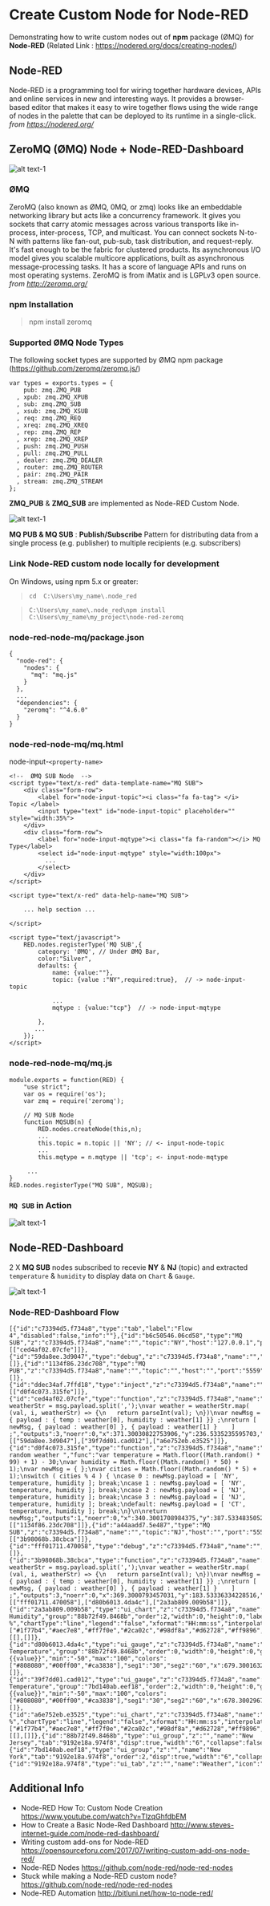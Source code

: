 # Create Custom Node for Node-RED

Demonstrating how to write custom nodes out of **npm** package (ØMQ) for **Node-RED** (Related Link :  https://nodered.org/docs/creating-nodes/)

## Node-RED 

Node-RED is a programming tool for wiring together hardware devices, APIs and online services in new and interesting ways. It provides a browser-based editor that makes it easy to wire together flows using the wide range of nodes in the palette that can be deployed to its runtime in a single-click. _from https://nodered.org/_

## ZeroMQ (ØMQ) Node + Node-RED-Dashboard

![alt text-1](https://github.com/phyunsj/node-red-custom-node/blob/master/node-red-dashboard-weather.gif "Node-RED-Dashboard Weather")

### ØMQ

ZeroMQ (also known as ØMQ, 0MQ, or zmq) looks like an embeddable networking library but acts like a concurrency framework. It gives you sockets that carry atomic messages across various transports like in-process, inter-process, TCP, and multicast. You can connect sockets N-to-N with patterns like fan-out, pub-sub, task distribution, and request-reply. It's fast enough to be the fabric for clustered products. Its asynchronous I/O model gives you scalable multicore applications, built as asynchronous message-processing tasks. It has a score of language APIs and runs on most operating systems. ZeroMQ is from iMatix and is LGPLv3 open source. _from http://zeromq.org/_

### npm Installation

> npm install zeromq

### Supported ØMQ Node Types 

The following socket types are supported by ØMQ npm package (https://github.com/zeromq/zeromq.js/) 

```
var types = exports.types = {
    pub: zmq.ZMQ_PUB
  , xpub: zmq.ZMQ_XPUB
  , sub: zmq.ZMQ_SUB
  , xsub: zmq.ZMQ_XSUB
  , req: zmq.ZMQ_REQ
  , xreq: zmq.ZMQ_XREQ
  , rep: zmq.ZMQ_REP
  , xrep: zmq.ZMQ_XREP
  , push: zmq.ZMQ_PUSH
  , pull: zmq.ZMQ_PULL
  , dealer: zmq.ZMQ_DEALER
  , router: zmq.ZMQ_ROUTER
  , pair: zmq.ZMQ_PAIR
  , stream: zmq.ZMQ_STREAM
};
```

**ZMQ_PUB** & **ZMQ_SUB** are implemented as Node-RED Custom Node.


![alt text-1](https://github.com/phyunsj/node-red-custom-node/blob/master/node-red-zeromq.png "Node-RED ZeroMQ Node")


**MQ PUB & MQ SUB** : **Publish/Subscribe** Pattern for distributing data from a single process (e.g. publisher) to multiple recipients (e.g. subscribers) 



### Link Node-RED custom node locally for development

On Windows, using npm 5.x or greater:

> `cd  C:\Users\my_name\.node_red`

> `C:\Users\my_name\.node_red\npm install C:\Users\my_name\my_project\node-red-zeromq`

### node-red-node-mq/package.json

```
{
  "node-red": {
    "nodes": {
      "mq": "mq.js"
    }
  },
  ...
  "dependencies": {
    "zeromq": "^4.6.0"
  }
}
```

### node-red-node-mq/mq.html

node-input-`<property-name>`

```
<!--  ØMQ SUB Node  -->
<script type="text/x-red" data-template-name="MQ SUB">
    <div class="form-row">
        <label for="node-input-topic"><i class="fa fa-tag"> </i>  Topic </label>
        <input type="text" id="node-input-topic" placeholder="" style="width:35%">
    </div>
    <div class="form-row">
        <label for="node-input-mqtype"><i class="fa fa-random"></i> MQ Type</label>
        <select id="node-input-mqtype" style="width:100px">
          ...
        </select>
    </div>
</script>

<script type="text/x-red" data-help-name="MQ SUB">
    
    ... help section ...
    
</script>

<script type="text/javascript">
    RED.nodes.registerType('MQ SUB',{
        category: 'ØMQ', // Under ØMQ Bar,
        color:"Silver",
        defaults: {
            name: {value:""},
            topic: {value :"NY",required:true},  // -> node-input-topic
            
            ... 
            mqtype : {value:"tcp"}  // -> node-input-mqtype

        },
       ... 
    });
</script>
```

### node-red-node-mq/mq.js

```
module.exports = function(RED) {
    "use strict";
    var os = require('os');
    var zmq = require('zeromq');

    // MQ SUB Node
    function MQSUB(n) {
        RED.nodes.createNode(this,n);
        ...
        this.topic = n.topic || 'NY'; // <- input-node-topic
        ...
        this.mqtype = n.mqtype || 'tcp'; <- input-node-mqtype
        
     ...
}
RED.nodes.registerType("MQ SUB", MQSUB);
```

### `MQ SUB` in Action

![alt text-1](https://github.com/phyunsj/node-red-custom-node/blob/master/node-red-mq-config.gif "Node-RED-Dashboard MQ")


## Node-RED-Dashboard 

2 X **MQ SUB** nodes subscribed to recevie **NY** & **NJ** (topic) and extracted `temperature` & `humidity` to display data on `Chart` & `Gauge`.

![alt text-1](https://github.com/phyunsj/node-red-custom-node/blob/master/node-red-zeromq-dashboard.png "Node-RED-Dashboard ZeroMQ")

### Node-RED-Dashboard Flow

```
[{"id":"c73394d5.f734a8","type":"tab","label":"Flow 4","disabled":false,"info":""},{"id":"b6c50546.06cd58","type":"MQ SUB","z":"c73394d5.f734a8","name":"","topic":"NY","host":"127.0.0.1","port":"5559","ipcname":"","mqtype":"tcp","x":136.30007934570312,"y":235.60002517700195,"wires":[["ced4af02.07cfe"]]},{"id":"59da8ee.3d9047","type":"debug","z":"c73394d5.f734a8","name":"","active":true,"tosidebar":true,"console":false,"tostatus":false,"complete":"payload","x":666.3003005981445,"y":239.13354301452637,"wires":[]},{"id":"1134f86.23dc708","type":"MQ PUB","z":"c73394d5.f734a8","name":"","topic":"","host":"","port":"5559","ipcname":"","mqtype":"tcp","x":518.3003463745117,"y":476.60034942626953,"wires":[]},{"id":"ddec34af.7ffd18","type":"inject","z":"c73394d5.f734a8","name":"","topic":"","payload":"","payloadType":"date","repeat":"","crontab":"","once":true,"onceDelay":0.1,"x":186.30012130737305,"y":312.0667152404785,"wires":[["d0f4c073.315fe"]]},{"id":"ced4af02.07cfe","type":"function","z":"c73394d5.f734a8","name":"temp,humidity","func":"var weatherStr = msg.payload.split(',');\nvar weather = weatherStr.map( (val, i, weatherStr) => {\n   return parseInt(val); \n})\nvar newMsg = { payload : { temp : weather[0], humidity : weather[1] }} ;\nreturn [ newMsg, { payload : weather[0] }, { payload : weather[1] }    ] ;","outputs":3,"noerr":0,"x":371.30030822753906,"y":236.5335235595703,"wires":[["59da8ee.3d9047"],["39f7dd01.cad012"],["a6e752eb.e3525"]]},{"id":"d0f4c073.315fe","type":"function","z":"c73394d5.f734a8","name":"NJ,NY,CT random weather ","func":"var temperature = Math.floor((Math.random() * 99) + 1) - 30;\nvar humidity = Math.floor((Math.random() * 50) + 1);\nvar newMsg = { };\nvar cities = Math.floor((Math.random() * 5) + 1);\nswitch ( cities % 4 ) { \ncase 0 : newMsg.payload = [ 'NY', temperature, humidity ]; break;\ncase 1 : newMsg.payload = [ 'NY', temperature, humidity ]; break;\ncase 2 : newMsg.payload = [ 'NJ', temperature, humidity ]; break;\ncase 3 : newMsg.payload = [ 'NJ', temperature, humidity ]; break;\ndefault: newMsg.payload = [ 'CT', temperature, humidity ]; break;\n}\n\nreturn newMsg;","outputs":1,"noerr":0,"x":340.3001708984375,"y":387.533483505249,"wires":[["1134f86.23dc708"]]},{"id":"a44aadd7.5e487","type":"MQ SUB","z":"c73394d5.f734a8","name":"","topic":"NJ","host":"","port":"5559","ipcname":"","mqtype":"tcp","x":138.3000259399414,"y":184.60003852844238,"wires":[["3b98068b.38cbca"]]},{"id":"fff01711.470058","type":"debug","z":"c73394d5.f734a8","name":"","active":true,"tosidebar":true,"console":false,"tostatus":false,"complete":"false","x":661.3002319335938,"y":78.1333818435669,"wires":[]},{"id":"3b98068b.38cbca","type":"function","z":"c73394d5.f734a8","name":"temp,humidity","func":"var weatherStr = msg.payload.split(',');\nvar weather = weatherStr.map( (val, i, weatherStr) => {\n   return parseInt(val); \n})\nvar newMsg = { payload : { temp : weather[0], humidity : weather[1] }} ;\nreturn [ newMsg, { payload : weather[0] }, { payload : weather[1] }    ] ;","outputs":3,"noerr":0,"x":369.3000793457031,"y":183.53336334228516,"wires":[["fff01711.470058"],["d80b6013.4da4c"],["2a3ab809.009b58"]]},{"id":"2a3ab809.009b58","type":"ui_chart","z":"c73394d5.f734a8","name":"NJ Humidity","group":"88b72f49.8468b","order":2,"width":0,"height":0,"label":"Humidity %","chartType":"line","legend":"false","xformat":"HH:mm:ss","interpolate":"linear","nodata":"","dot":false,"ymin":"","ymax":"","removeOlder":"5","removeOlderPoints":"","removeOlderUnit":"60","cutout":0,"useOneColor":false,"colors":["#1f77b4","#aec7e8","#ff7f0e","#2ca02c","#98df8a","#d62728","#ff9896","#9467bd","#c5b0d5"],"useOldStyle":false,"x":665.3002967834473,"y":182.3333740234375,"wires":[[],[]]},{"id":"d80b6013.4da4c","type":"ui_gauge","z":"c73394d5.f734a8","name":"NJ Temperature","group":"88b72f49.8468b","order":0,"width":0,"height":0,"gtype":"gage","title":"Temperature","label":"F","format":"{{value}}","min":"-50","max":"100","colors":["#808080","#00ff00","#ca3838"],"seg1":"30","seg2":"60","x":679.300163269043,"y":132.33334732055664,"wires":[]},{"id":"39f7dd01.cad012","type":"ui_gauge","z":"c73394d5.f734a8","name":"NY Temperature","group":"7bd140ab.eef18","order":2,"width":0,"height":0,"gtype":"gage","title":"Temperature","label":"F","format":"{{value}}","min":"-50","max":"100","colors":["#808080","#00ff00","#ca3838"],"seg1":"30","seg2":"60","x":678.3002967834473,"y":294.0002450942993,"wires":[]},{"id":"a6e752eb.e3525","type":"ui_chart","z":"c73394d5.f734a8","name":"NYHumidity","group":"7bd140ab.eef18","order":1,"width":0,"height":0,"label":"Humidity %","chartType":"line","legend":"false","xformat":"HH:mm:ss","interpolate":"linear","nodata":"","dot":false,"ymin":"","ymax":"","removeOlder":"5","removeOlderPoints":"","removeOlderUnit":"60","cutout":0,"useOneColor":false,"colors":["#1f77b4","#aec7e8","#ff7f0e","#2ca02c","#98df8a","#d62728","#ff9896","#9467bd","#c5b0d5"],"useOldStyle":false,"x":676.3003005981445,"y":355.0002155303955,"wires":[[],[]]},{"id":"88b72f49.8468b","type":"ui_group","z":"","name":"New Jersey","tab":"9192e18a.974f8","disp":true,"width":"6","collapse":false},{"id":"7bd140ab.eef18","type":"ui_group","z":"","name":"New York","tab":"9192e18a.974f8","order":2,"disp":true,"width":"6","collapse":false},{"id":"9192e18a.974f8","type":"ui_tab","z":"","name":"Weather","icon":"dashboard","order":1}]
```

## Additional Info

- Node-RED How To: Custom Node Creation https://www.youtube.com/watch?v=TlzqGhfdbEM
- How to Create a Basic Node-Red Dashboard http://www.steves-internet-guide.com/node-red-dashboard/
- Writing custom add-ons for Node-RED https://opensourceforu.com/2017/07/writing-custom-add-ons-node-red/
- Node-RED Nodes https://github.com/node-red/node-red-nodes
- Stuck while making a Node-RED custom node? https://github.com/node-red/node-red-nodes
- Node-RED Automation http://bitluni.net/how-to-node-red/
